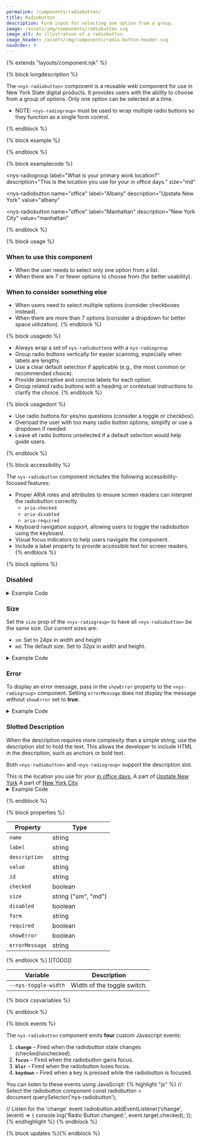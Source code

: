 ```yaml
---
permalink: /components/radiobutton/
title: Radiobutton
description: Form input for selecting one option from a group.
image: /assets/img/components/radiobutton.svg
image_alt: An illustration of a radiobutton.
image_header: /assets/img/components/radio-button-header.svg
navOrder: 9
---
```


{% extends "layouts/component.njk" %}

{% block longdescription %}

The <code class="language-js">&lt;nys-radiobutton&gt;</code> component is a reusable web component for use in New York State digital products. It provides users with the ability to choose from a group of options. Only one option can be selected at a time.
 - NOTE: <code class="language-js">&lt;nys-radiogroup&gt;</code> must be used to wrap multiple radio buttons so they function as a single form control.

{% endblock %}

{% block example %}

<nys-radiogroup label="What is your primary work location?" description="This is the location you use for your in office days." size="md">
  <nys-radiobutton name="office" label="Albany" description="Upstate New York" value="albany" checked></nys-radiobutton>
  <nys-radiobutton name="office" label="Manhattan" description="New York City" value="manhattan"></nys-radiobutton>
</nys-radiogroup>
{% endblock %}

{% block examplecode %}

<nys-radiogroup 
  label="What is your primary work location?"
  description="This is the location you use for your in office days."
  size="md"
>
  <nys-radiobutton
    name="office"
    label="Albany"
    description="Upstate New York"
    value="albany"
  ></nys-radiobutton>
  <nys-radiobutton
    name="office"
    label="Manhattan"
    description="New York City"
    value="manhattan"
  ></nys-radiobutton>
</nys-radiogroup>
{% endblock %}

{% block usage %}

### When to use this component
  - When the user needs to select only one option from a list.
  - When there are 7 or fewer options to choose from (for better usability).

### When to consider something else
  - When users need to select multiple options (consider checkboxes instead).
  - When there are more than 7 options (consider a dropdown for better space utilization).
{% endblock %}

{% block usagedo %}

  - Always wrap a set of `nys-radiobutton`s with a `nys-radiogroup`
  - Group radio buttons vertically for easier scanning, especially when labels are lengthy.
  - Use a clear default selection if applicable (e.g., the most common or recommended choice).
  - Provide descriptive and concise labels for each option.
  - Group related radio buttons with a heading or contextual instructions to clarify the choice.
{% endblock %}

{% block usagedont %}

  - Use radio buttons for yes/no questions (consider a toggle or checkbox).
  - Overload the user with too many radio button options; simplify or use a dropdown if needed.
  - Leave all radio buttons unselected if a default selection would help guide users.

{% endblock %}

{% block accessibility %}

The <code class="language-js">nys-radiobutton</code> component includes the following accessibility-focused features:

  - Proper ARIA roles and attributes to ensure screen readers can interpret the radiobutton correctly.
    - <code class="language-js">aria-checked</code>
    - <code class="language-js">aria-disabled</code>
    - <code class="language-js">aria-required</code>
  - Keyboard navigation support, allowing users to toggle the radiobutton using the keyboard.
  - Visual focus indicators to help users navigate the component.
  - Include a label property to provide accessible text for screen readers.
{% endblock %}

{% block options %}

### Disabled

<nys-radiogroup label="Current Title:" description="Note: You cannot change your title.">
  <nys-radiobutton name="title" label="Software Engineer 1" description="<1 year experience" value="eng-1" checked disabled></nys-radiobutton>
  <nys-radiobutton name="title" label="Software Engineer 2" description="1-3 years experience" value="eng-2" disabled></nys-radiobutton>
  <nys-radiobutton name="title" label="Software Engineer 3" description="3-5 years experience" value="eng-3" disabled></nys-radiobutton>
</nys-radiogroup>


<details>
<summary>Example Code</summary>

```html
<nys-radiogroup label="Current Title:" description="Note: You cannot change your title.">
  <nys-radiobutton disabled name="title" label="Software Engineer 1" description="<1 year experience" value="eng-1" checked ></nys-radiobutton>
  <nys-radiobutton disabled name="title" label="Software Engineer 2" description="1-3 years experience" value="eng-2"></nys-radiobutton>
  <nys-radiobutton disabled name="title" label="Software Engineer 3" description="3-5 years experience" value="eng-3"></nys-radiobutton>
</nys-radiogroup>

```

</details>

### Size
Set the <code class="language-js">size</code> prop of the <code class="language-js">&lt;nys-radiogroup&gt;</code> to have all <code class="language-js">&lt;nys-radiobutton&gt;</code> be the same size. Our current sizes are:

  - `sm`: Set to 24px in width and height
  - `md`: The default size. Set to 32px in width and height.

<nys-radiogroup label="Select your agency" description="This is the agency, department, or office you work for." size="sm">
  <nys-radiobutton name="agency" checked label="Department of Health" value="doh" ></nys-radiobutton>
  <nys-radiobutton name="agency" label="Office of Information Technology Services" value="its" ></nys-radiobutton>  
  <nys-radiobutton name="agency" label="Office of the New York State Attorney General" value="ag" ></nys-radiobutton>
</nys-radiogroup>

<details>
<summary>Example Code</summary>

```html
<nys-radiogroup size="sm" label="Select your agency" description="This is the agency, department, or office you work for.">
  <nys-radiobutton name="agency" checked label="Department of Health" value="doh" ></nys-radiobutton>
  <nys-radiobutton name="agency" label="Office of Information Technology Services" value="its" ></nys-radiobutton>  
  <nys-radiobutton name="agency" label="Office of the New York State Attorney General" value="ag" ></nys-radiobutton>
</nys-radiogroup>

```

</details>


### Error
To display an error message, pass in the <code class="language-js">showError</code> property to the <code class="language-js">&lt;nys-radiogroup&gt;</code> component. Setting <code class="language-js">errorMessage</code> does not display the message without <code class="language-js">showError</code> set to <strong>true</strong>.

<nys-radiogroup label="What is your primary work location?" description="This is the location you use for your in office days." required showError errorMessage="You must select one of the above options to continue">
  <nys-radiobutton   name="office"   label="Albany"   description="Upstate New York"   value="albany" ></nys-radiobutton> <nys-radiobutton   name="office"   label="Manhattan" description="New York City"  value="manhattan"></nys-radiobutton>
</nys-radiogroup>

<details>
<summary>Example Code</summary>

```html
<nys-radiogroup required showError errorMessage="You must select one of the above options to continue" label="What is your primary work location?" description="This is the location you use for your in office days." >
  <nys-radiobutton name="office"   label="Albany"   description="Upstate New York"   value="albany" ></nys-radiobutton>
  <nys-radiobutton name="office" label="Manhattan" description="New York City" value="manhattan"></nys-radiobutton>
</nys-radiogroup>

```

</details>

### Slotted Description
When the description requires more complexity than a simple string, use the description slot to hold the text. This allows the developer to include HTML in the description, such as anchors or bold text.

Both <code class="language-js">&lt;nys-radiobutton&gt;</code> and <code class="language-js">&lt;nys-radiogroup&gt;</code> support the description slot.

<nys-radiogroup label="What is your primary work location?">
  <label slot="description">This is the location you use for your <a href="https://www.ny.gov/" target="__blank">in office days.</a></label>
  <nys-radiobutton    name="office"    label="Albany" value="albany">
    <label slot="description">A part of <a href="https://www.ny.gov/" target="__blank">Upstate New York</a></label>      
  </nys-radiobutton>
  <nys-radiobutton    name="office"    label="Manhattan"    value="manhattan"  >
    <label slot="description">A part of <a href="https://www.ny.gov/" target="__blank">New York City</a></label>      
  </nys-radiobutton>
</nys-radiogroup>

<details>
<summary>Example Code</summary>

```html
<nys-radiogroup label="What is your primary work location?">
  <label slot="description">This is the location you use for your <a href="https://www.ny.gov/" target="__blank">in office days.</a></label>
  <nys-radiobutton name="office" label="Albany" value="albany">
    <label slot="description">A part of <a href="https://www.ny.gov/" target="__blank">Upstate New York</a></label>      
  </nys-radiobutton>
  <nys-radiobutton name="office" label="Manhattan" value="manhattan">
    <label slot="description">A part of <a href="https://www.ny.gov/" target="__blank">New York City</a></label>      
  </nys-radiobutton>
</nys-radiogroup>
```

</details>


{% endblock %}

{% block properties %}

<table>
  <thead>
    <tr>
      <th>Property</th>
      <th>Type</th>
    </tr>
  </thead>
  <tbody>
    <tr>
      <td><code>name</code></td>
      <td>string</td>
    </tr>
    <tr>
      <td><code>label</code></td>
      <td>string</td>
    </tr>
    <tr>
      <td><code>description</code></td>
      <td>string</td>
    </tr>
    <tr>
      <td><code>value</code></td>
      <td>string</td>
    </tr>
    <tr>
      <td><code>id</code></td>
      <td>string</td>
    </tr>
    <tr>
      <td><code>checked</code></td>
      <td>boolean</td>
    </tr>
    <tr>
      <td><code>size</code></td>
      <td>string ("sm", "md")</td>
    </tr>
    <tr>
      <td><code>disabled</code></td>
      <td>boolean</td>
    </tr>
    <tr>
      <td><code>form</code></td>
      <td>string</td>
    </tr>
    <tr>
      <td><code>required</code></td>
      <td>boolean</td>
    </tr>
    <tr>
      <td><code>showError</code></td>
      <td>boolean</td>
    </tr>
    <tr>
      <td><code>errorMessage</code></td>
      <td>string</td>
    </tr>
  </tbody>
</table>

{% endblock %}
[[TODO]]
<table>
  <thead>
    <tr>
      <th>Variable</th>
      <th>Description</th>
    </tr>
  </thead>
  <tbody>
    <tr>
      <td><code>--nys-toggle-width</code></td>
      <td>Width of the toggle switch.</td>
    </tr>
  </tbody>
  </table>

{% block cssvariables %}


{% endblock %}

{% block events %}

<p>The <code class="language-js">nys-radiobutton</code> component emits <strong>four</strong> custom Javascript events:</p>
<ol>
<li><strong><code>change</code></strong> – Fired when the radiobutton state changes (checked/unchecked).</li>
<li><strong><code>focus</code></strong> – Fired when the radiobutton gains focus.</li>
<li><strong><code>blur</code></strong> – Fired when the radiobutton loses focus.</li>
<li><strong><code>keydown</code></strong> – Fired when a key is pressed while the radiobutton is focused.</li>
</ol>

You can listen to these events using JavaScript:
{% highlight "js" %}
// Select the radiobutton component
  const radiobutton = document.querySelector('nys-radiobutton');

  // Listen for the 'change' event
  radiobutton.addEventListener('change', (event) => {
    console.log('Radio Button changed:', event.target.checked);
  });
{% endhighlight %}
{% endblock %}

{% block updates %}{% endblock %}